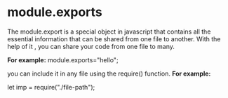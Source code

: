 # module.exports

The module.export is a special object in javascript that contains all the essential information that can be shared from one file to another. With the help of it , you can share your code from one file to many.

**For example:**
module.exports="hello";

you can include it in any file using the require() function.
**For example:**

let imp = require("./file-path");
